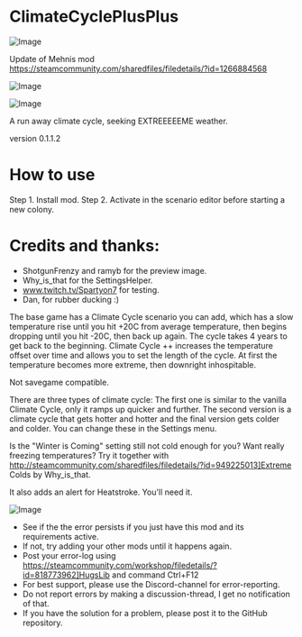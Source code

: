# ClimateCyclePlusPlus

![Image](https://i.imgur.com/buuPQel.png)

Update of Mehnis mod
https://steamcommunity.com/sharedfiles/filedetails/?id=1266884568

![Image](https://i.imgur.com/pufA0kM.png)

	
![Image](https://i.imgur.com/Z4GOv8H.png)


A run away climate cycle, seeking EXTREEEEEME weather.

version 0.1.1.2

# How to use


Step 1. Install mod.
Step 2. Activate in the scenario editor before starting a new colony.

# Credits and thanks:


- ShotgunFrenzy and ramyb for the preview image.
- Why_is_that for the SettingsHelper.
- www.twitch.tv/Spartyon7 for testing.
- Dan, for rubber ducking :)

The base game has a Climate Cycle scenario you can add, which has a slow temperature rise until you hit +20C from average temperature, then begins dropping until you hit -20C, then back up again.  The cycle takes 4 years to get back to the beginning. Climate Cycle ++ increases the temperature offset over time and allows you to set the length of the cycle. At first the temperature becomes more extreme, then downright inhospitable.

Not savegame compatible.

There are three types of climate cycle: The first one is similar to the vanilla Climate Cycle, only it ramps up quicker and further. The second version is a climate cycle that gets hotter and hotter and the final version gets colder and colder. You can change these in the Settings menu.

Is the "Winter is Coming" setting still not cold enough for you? Want really freezing temperatures? Try it together with http://steamcommunity.com/sharedfiles/filedetails/?id=949225013]Extreme Colds by Why_is_that.

It also adds an alert for Heatstroke. You'll need it.

![Image](https://i.imgur.com/PwoNOj4.png)



-  See if the the error persists if you just have this mod and its requirements active.
-  If not, try adding your other mods until it happens again.
-  Post your error-log using https://steamcommunity.com/workshop/filedetails/?id=818773962]HugsLib and command Ctrl+F12
-  For best support, please use the Discord-channel for error-reporting.
-  Do not report errors by making a discussion-thread, I get no notification of that.
-  If you have the solution for a problem, please post it to the GitHub repository.




